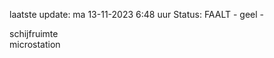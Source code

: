 laatste update: 
ma 13-11-2023  6:48   uur 
Status: FAALT - geel - 
<div class="service Y">schijfruimte</div><div class="service Y">microstation</div>